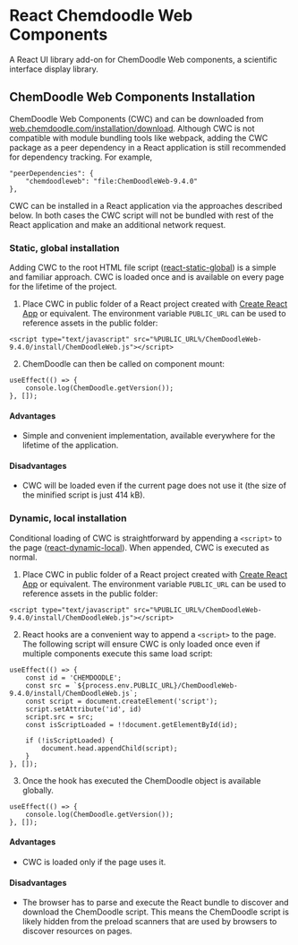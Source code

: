 # React Chemdoodle Web Components

A React UI library add-on for ChemDoodle Web components, a scientific interface display library.

## ChemDoodle Web Components Installation

ChemDoodle Web Components (CWC) and can be downloaded from [web.chemdoodle.com/installation/download](https://web.chemdoodle.com/installation/download). Although CWC is not compatible with module bundling tools like webpack, adding the CWC package as a peer dependency in a React application is still recommended for dependency tracking. For example,

```
"peerDependencies": {
    "chemdoodleweb": "file:ChemDoodleWeb-9.4.0"
},
```

CWC can be installed in a React application via the approaches described below. In both cases the CWC script will not be bundled with rest of the React application and make an additional network request.


### Static, global installation 
Adding CWC to the root HTML file script ([react-static-global](https://github.com/melaniebrgr/react-chemdoodleweb/tree/main/examples/react-static-global)) is a simple and familiar approach. CWC is loaded once and is available on every page for the lifetime of the project. 

1. Place CWC in public folder of a React project created with [Create React App](https://create-react-app.dev/docs/using-the-public-folder/) or equivalent. The environment variable `PUBLIC_URL` can be used to reference assets in the public folder:

```
<script type="text/javascript" src="%PUBLIC_URL%/ChemDoodleWeb-9.4.0/install/ChemDoodleWeb.js"></script>
```

2. ChemDoodle can then be called on component mount:
```
useEffect(() => {
    console.log(ChemDoodle.getVersion());
}, []);
```

#### Advantages
- Simple and convenient implementation, available everywhere for the lifetime of the application.

#### Disadvantages
- CWC will be loaded even if the current page does not use it (the size of the minified script is just 414 kB).

### Dynamic, local installation
Conditional loading of CWC is straightforward by appending a `<script>` to the page ([react-dynamic-local](https://github.com/melaniebrgr/react-chemdoodleweb/tree/main/examples/react-dynamic-local)). When appended, CWC is executed as normal.

1. Place CWC in public folder of a React project created with [Create React App](https://create-react-app.dev/docs/using-the-public-folder/) or equivalent. The environment variable `PUBLIC_URL` can be used to reference assets in the public folder:

```
<script type="text/javascript" src="%PUBLIC_URL%/ChemDoodleWeb-9.4.0/install/ChemDoodleWeb.js"></script>
```

2. React hooks are a convenient way to append a `<script>` to the page. The following script will ensure CWC is only loaded once even if multiple components execute this same load script:

```
useEffect(() => { 
    const id = 'CHEMDOODLE';
    const src = `${process.env.PUBLIC_URL}/ChemDoodleWeb-9.4.0/install/ChemDoodleWeb.js`;
    const script = document.createElement('script');
    script.setAttribute('id', id)
    script.src = src;
    const isScriptLoaded = !!document.getElementById(id);

    if (!isScriptLoaded) {
        document.head.appendChild(script);
    }
}, []);
```

3. Once the hook has executed the ChemDoodle object is available globally.

```
useEffect(() => {
    console.log(ChemDoodle.getVersion());
}, []);
```

#### Advantages
- CWC is loaded only if the page uses it.

#### Disadvantages
- The browser has to parse and execute the React bundle to discover and download the ChemDoodle script. This means the ChemDoodle script is likely hidden from the preload scanners that are used by browsers to discover resources on pages.
